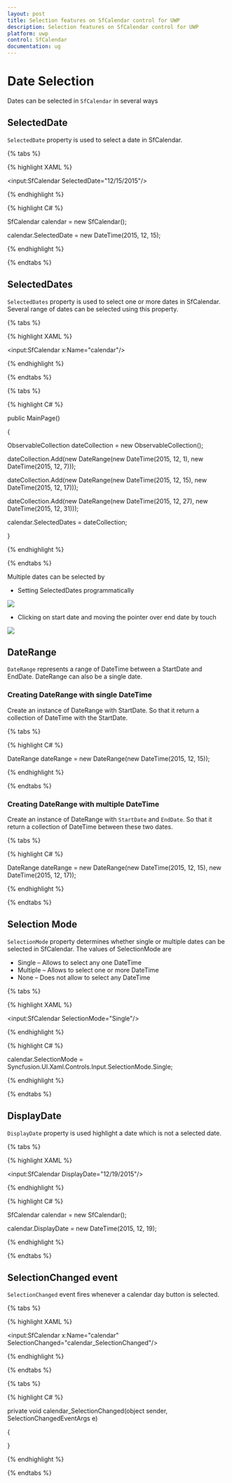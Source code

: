 ```yaml
---
layout: post
title: Selection features on SfCalendar control for UWP
description: Selection features on SfCalendar control for UWP
platform: uwp
control: SfCalendar
documentation: ug
---
```


# Date Selection

Dates can be selected in `SfCalendar` in several ways

## SelectedDate

`SelectedDate` property is used to select a date in SfCalendar. 

{% tabs %}

{% highlight XAML %}

<input:SfCalendar SelectedDate="12/15/2015"/>

{% endhighlight %}

{% highlight C# %}

SfCalendar calendar = new SfCalendar();

calendar.SelectedDate = new DateTime(2015, 12, 15);

{% endhighlight %}

{% endtabs %}

## SelectedDates

`SelectedDates` property is used to select one or more dates in SfCalendar. Several range of dates can be selected using this property.

{% tabs %}

{% highlight XAML %}

<input:SfCalendar x:Name="calendar"/>

{% endhighlight %}

{% endtabs %}

{% tabs %}

{% highlight C# %}

public MainPage()

{
    
   ObservableCollection<DateRange> dateCollection = new  ObservableCollection<DateRange>();
   
   dateCollection.Add(new DateRange(new DateTime(2015, 12, 1), new DateTime(2015, 12, 7)));
   
   dateCollection.Add(new DateRange(new DateTime(2015, 12, 15), new DateTime(2015, 12, 17)));
   
   dateCollection.Add(new DateRange(new DateTime(2015, 12, 27), new DateTime(2015, 12, 31)));
   
   calendar.SelectedDates = dateCollection;
   
}

{% endhighlight %}

{% endtabs %}

Multiple dates can be selected by

* Setting SelectedDates programmatically

![](SfCalendar-images/SfCalendar-img5.jpeg)


* Clicking on start date and moving the pointer over end date by touch

![](SfCalendar-images/SfCalendar-img6.jpeg)


## DateRange

`DateRange` represents a range of DateTime between a StartDate and EndDate. DateRange can also be a single date. 

### Creating DateRange with single DateTime

Create an instance of DateRange with StartDate. So that it return a collection of DateTime with the StartDate.

{% tabs %}

{% highlight C# %}

DateRange dateRange = new DateRange(new DateTime(2015, 12, 15));

{% endhighlight %}

{% endtabs %}

### Creating DateRange with multiple DateTime

Create an instance of DateRange with `StartDate` and `EndDate`. So that it return a collection of DateTime between these two dates.

{% tabs %}

{% highlight C# %}

DateRange dateRange = new DateRange(new DateTime(2015, 12, 15), new DateTime(2015, 12, 17));

{% endhighlight %}

{% endtabs %}

## Selection Mode

`SelectionMode` property determines whether single or multiple dates can be selected in SfCalendar. The values of SelectionMode are 

* Single – Allows to select any one DateTime
* Multiple – Allows to select one or more DateTime
* None – Does not allow to select any DateTime

{% tabs %}

{% highlight XAML %}

<input:SfCalendar SelectionMode="Single"/>

{% endhighlight %}

{% highlight C# %}

calendar.SelectionMode = Syncfusion.UI.Xaml.Controls.Input.SelectionMode.Single;

{% endhighlight %}

{% endtabs %}

## DisplayDate

`DisplayDate` property is used highlight a date which is not a selected date.

{% tabs %}

{% highlight XAML %}

<input:SfCalendar DisplayDate="12/19/2015"/>

{% endhighlight %}

{% highlight C# %}

SfCalendar calendar = new SfCalendar();

calendar.DisplayDate = new DateTime(2015, 12, 19);

{% endhighlight %}

{% endtabs %}


## SelectionChanged event

`SelectionChanged` event fires whenever a calendar day button is selected.

{% tabs %}

{% highlight XAML %}

<input:SfCalendar x:Name="calendar" SelectionChanged="calendar_SelectionChanged"/>

{% endhighlight %}

{% endtabs %}


{% tabs %}

{% highlight C# %}

private void calendar_SelectionChanged(object sender, SelectionChangedEventArgs e)

{

}

{% endhighlight %}

{% endtabs %}

